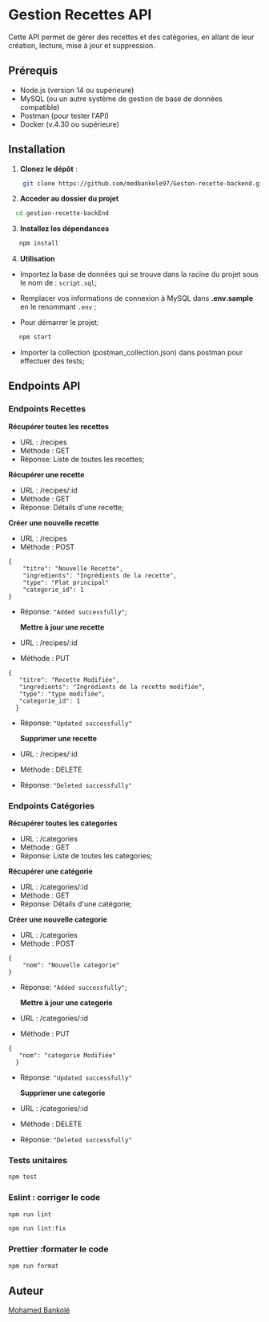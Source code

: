 # Gestion Recettes API

Cette API permet de gérer des recettes et des catégories, en allant de leur création, lecture, mise à jour et suppression.

## Prérequis

- Node.js (version 14 ou supérieure)
- MySQL (ou un autre système de gestion de base de données compatible)
- Postman (pour tester l'API)
- Docker (v.4.30 ou supérieure)

## Installation

1. **Clonez le dépôt** :

```bash
    git clone https://github.com/medbankole97/Geston-recette-backend.git
```

2.  **Acceder au dossier du projet**

```bash
  cd gestion-recette-backEnd
```

3. **Installez les dépendances**

```bash
   npm install
```

4. **Utilisation**

- Importez la base de données qui se trouve dans la racine du projet sous le nom de : `script.sql`;

- Remplacer  vos informations de connexion à MySQL dans **.env.sample** en le renommant `.env` ;
- Pour démarrer le projet:

```bash
   npm start
```

- Importer la collection (postman_collection.json) dans postman pour effectuer des tests;

## Endpoints API

### Endpoints Recettes

**Récupérer toutes les recettes**

- URL : /recipes
- Méthode : GET
- Réponse: Liste de toutes les recettes;

**Récupérer une recette**

- URL : /recipes/:id
- Méthode : GET
- Réponse: Détails d'une recette;

**Créer une nouvelle recette**

- URL : /recipes
- Méthode : POST

```
{
    "titre": "Nouvelle Recette",
    "ingredients": "Ingrédients de la recette",
    "type": "Plat principal"
    "categorie_id": 1
}
```

- Réponse: `"Added successfully"`;

  **Mettre à jour une recette**

- URL : /recipes/:id
- Méthode : PUT

```
{
   "titre": "Recette Modifiée",
   "ingredients": "Ingrédients de la recette modifiée",
   "type": "type modifiée",
   "categorie_id": 1
  }
```

- Réponse: `"Updated successfully"`

  **Supprimer une recette**

- URL : /recipes/:id
- Méthode : DELETE
- Réponse: `"Deleted successfully"`

### Endpoints Catégories

**Récupérer toutes les categories**

- URL : /categories
- Méthode : GET
- Réponse: Liste de toutes les categories;

**Récupérer une catégorie**

- URL : /categories/:id
- Méthode : GET
- Réponse: Détails d'une catégorie;

**Créer une nouvelle categorie**

- URL : /categories
- Méthode : POST

```
{
    "nom": "Nouvelle categorie"
}
```

- Réponse: `"Added successfully"`;

  **Mettre à jour une categorie**

- URL : /categories/:id
- Méthode : PUT

```
{
   "nom": "categorie Modifiée"
  }
```

- Réponse: `"Updated successfully"`

  **Supprimer une categorie**

- URL : /categories/:id
- Méthode : DELETE
- Réponse: `"Deleted successfully"`

### Tests unitaires

```bash
npm test
```

### Eslint : corriger le code

```bash
npm run lint
```
```bash
npm run lint:fix
```

### Prettier :formater le code

```bash
npm run format
```

## Auteur
[Mohamed Bankolé](https://github.com/medbankole97)
